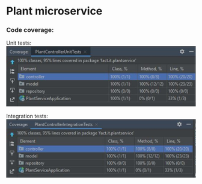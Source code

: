 # Plant microservice

### Code coverage: 
Unit tests:
![](images/PlantControllerUnitTests.JPG)

Integration tests:
![](images/PlantControllerIntegrationTests.JPG)